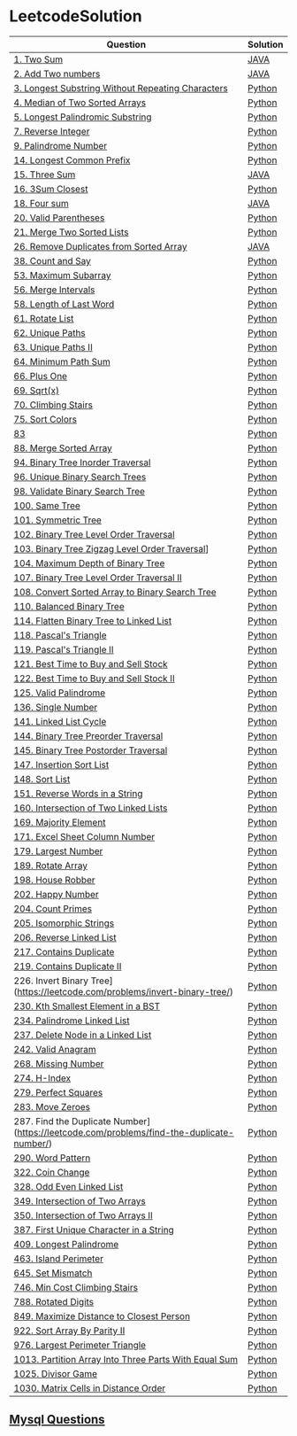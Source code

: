 # LeetcodeSolution
|Question|Solution|
| ------ | ------ |
|[1. Two Sum](https://leetcode.com/problems/two-sum/)|[JAVA](https://github.com/YoungXueya/LeetcodeSolution/blob/master/src/TwoSum.java)|
|[2. Add Two numbers](https://leetcode.com/problems/add-two-numbers/)|[JAVA](https://github.com/YoungXueya/LeetcodeSolution/blob/master/src/2.%20Add%20two%20numbers)|
|[3. Longest Substring Without Repeating Characters](https://leetcode.com/problems/longest-substring-without-repeating-characters/)|[Python](https://github.com/YoungXueya/LeetcodeSolution/blob/master/src/3.%20Longest%20Substring%20Without%20Repeating%20Characters)|
|[4. Median of Two Sorted Arrays](https://leetcode.com/problems/median-of-two-sorted-arrays/)|[Python](https://github.com/YoungXueya/LeetcodeSolution/blob/master/src/4.%20Median%20of%20Two%20Sorted%20Arrays.py)|
|[5. Longest Palindromic Substring](https://leetcode.com/problems/longest-palindromic-substring/)|[Python](https://github.com/YoungXueya/LeetcodeSolution/blob/master/src/5.%20Longest%20Palindromic%20Substring.py)|
|[7. Reverse Integer](https://leetcode.com/problems/reverse-integer/)|[Python](https://github.com/YoungXueya/LeetcodeSolution/blob/master/src/7.%20Reverse%20Integer)|
|[9. Palindrome Number](https://leetcode.com/problems/palindrome-number/)|[Python](https://github.com/YoungXueya/LeetcodeSolution/blob/master/src/9.%20Palindrome%20Number.py)|
|[14. Longest Common Prefix](https://leetcode.com/problems/longest-common-prefix/)|[Python](https://github.com/YoungXueya/LeetcodeSolution/blob/master/src/14.%20Longest%20Common%20Prefix.py)|
|[15. Three Sum](https://leetcode.com/problems/3sum/)|[JAVA](https://github.com/YoungXueya/LeetcodeSolution/blob/master/src/ThreeSum.java)|
|[16. 3Sum Closest](https://leetcode.com/problems/3sum-closest/)|[Python](https://github.com/YoungXueya/LeetcodeSolution/blob/master/src/16.%203Sum%20Closest.py)|
|[18. Four sum](https://leetcode.com/problems/4sum/)|[JAVA](https://github.com/YoungXueya/LeetcodeSolution/blob/master/src/TwoSum.java)|
|[20. Valid Parentheses](https://leetcode.com/problems/valid-parentheses/)|[Python](https://github.com/YoungXueya/LeetcodeSolution/blob/master/src/20.%20Valid%20Parentheses.py)|
|[21. Merge Two Sorted Lists](https://leetcode.com/problems/merge-two-sorted-lists/)|[Python](https://github.com/YoungXueya/LeetcodeSolution/blob/master/src/21.%20Merge%20Two%20Sorted%20Lists)|
|[26. Remove Duplicates from Sorted Array](https://leetcode.com/problems/remove-duplicates-from-sorted-array/)|[JAVA](https://github.com/YoungXueya/LeetcodeSolution/blob/master/src/RemoveDuplicatesfromSortedArray.java)|
|[38. Count and Say](https://leetcode.com/problems/count-and-say/)|[Python](https://github.com/YoungXueya/LeetcodeSolution/blob/master/src/38.%20Count%20and%20Say.py)|
|[53. Maximum Subarray](https://leetcode.com/problems/maximum-subarray/)|[Python](https://github.com/YoungXueya/LeetcodeSolution/blob/master/src/53.%20Maximum%20Subarray.py)|
|[56. Merge Intervals](https://leetcode.com/problems/merge-intervals/)|[Python](https://github.com/YoungXueya/LeetcodeSolution/blob/master/src/56.%20Merge%20Intervals)|
|[58. Length of Last Word](https://leetcode.com/problems/length-of-last-word/)|[Python](https://github.com/YoungXueya/LeetcodeSolution/blob/master/src/58.%20Length%20of%20Last%20Word.py)|
|[61. Rotate List](https://leetcode.com/problems/rotate-list/)|[Python](https://github.com/YoungXueya/LeetcodeSolution/blob/master/src/61.%20Rotate%20List.py)|
|[62. Unique Paths](https://leetcode.com/problems/unique-paths/)|[Python](https://github.com/YoungXueya/LeetcodeSolution/blob/master/src/62.%20Unique%20Paths.py)|
|[63. Unique Paths II](https://leetcode.com/problems/unique-paths-ii/)|[Python](https://github.com/YoungXueya/LeetcodeSolution/blob/master/src/63.%20Unique%20Paths%20II.py)|
|[64. Minimum Path Sum](https://leetcode.com/problems/minimum-path-sum/)|[Python](https://github.com/YoungXueya/LeetcodeSolution/blob/master/src/64.%20Minimum%20Path%20Sum.py)|
|[66. Plus One](https://leetcode.com/problems/plus-one/)|[Python](https://github.com/YoungXueya/LeetcodeSolution/blob/master/src/66.%20Plus%20One.py)|
|[69. Sqrt(x)](https://leetcode.com/problems/sqrtx/)|[Python](https://github.com/YoungXueya/LeetcodeSolution/blob/master/src/69.%20Sqrt(x).py)|
|[70. Climbing Stairs](https://leetcode.com/problems/climbing-stairs/)|[Python](https://github.com/YoungXueya/LeetcodeSolution/blob/master/src/70.%20Climbing%20Stairs.py)|
|[75. Sort Colors](https://leetcode.com/problems/sort-colors/)|[Python](https://github.com/YoungXueya/LeetcodeSolution/blob/master/src/75.%20Sort%20Colors)|
|[83](https://leetcode.com/problems/remove-duplicates-from-sorted-list/)|[Python](https://github.com/YoungXueya/LeetcodeSolution/blob/master/src/83.%20Remove%20Duplicates%20from%20Sorted%20List.py)|
|[88. Merge Sorted Array](https://leetcode.com/problems/merge-sorted-array/)|[Python](https://leetcode.com/problems/merge-sorted-array/)|
|[94. Binary Tree Inorder Traversal](https://leetcode.com/problems/binary-tree-inorder-traversal/)|[Python](https://github.com/YoungXueya/LeetcodeSolution/blob/master/src/94.%20Binary%20Tree%20Inorder%20Traversal.py)|
|[96. Unique Binary Search Trees](https://leetcode.com/problems/unique-binary-search-trees/)|[Python](https://github.com/YoungXueya/LeetcodeSolution/blob/master/src/96.%20Unique%20Binary%20Search%20Trees.py)|
|[98. Validate Binary Search Tree](https://leetcode.com/problems/validate-binary-search-tree/)|[Python](https://github.com/YoungXueya/LeetcodeSolution/blob/master/src/98.%20Validate%20Binary%20Search%20Tree.py)|
|[100. Same Tree](https://leetcode.com/problems/same-tree/)|[Python](https://github.com/YoungXueya/LeetcodeSolution/blob/master/src/100.%20Same%20Tree.py)|
|[101. Symmetric Tree](https://leetcode.com/problems/symmetric-tree/)|[Python](https://github.com/YoungXueya/LeetcodeSolution/blob/master/src/101.%20Symmetric%20Tree.py)|
|[102. Binary Tree Level Order Traversal](https://leetcode.com/problems/binary-tree-level-order-traversal/)|[Python](https://github.com/YoungXueya/LeetcodeSolution/blob/master/src/102.%20Binary%20Tree%20Level%20Order%20Traversal.py)|
|[103. Binary Tree Zigzag Level Order Traversal](https://leetcode.com/problems/binary-tree-zigzag-level-order-traversal/)]|[Python](https://github.com/YoungXueya/LeetcodeSolution/blob/master/src/103.%20Binary%20Tree%20Zigzag%20Level%20Order%20Traversal.py)|
|[104. Maximum Depth of Binary Tree](https://leetcode.com/problems/maximum-depth-of-binary-tree/)|[Python](https://github.com/YoungXueya/LeetcodeSolution/blob/master/src/104.%20Maximum%20Depth%20of%20Binary%20Tree.py)|
|[107. Binary Tree Level Order Traversal II](https://leetcode.com/problems/binary-tree-level-order-traversal-ii/)|[Python](https://github.com/YoungXueya/LeetcodeSolution/blob/master/src/107.%20Binary%20Tree%20Level%20Order%20Traversal%20II.py)|
|[108. Convert Sorted Array to Binary Search Tree](https://leetcode.com/problems/convert-sorted-array-to-binary-search-tree/)|[Python](https://github.com/YoungXueya/LeetcodeSolution/blob/master/src/108.%20Convert%20Sorted%20Array%20to%20Binary%20Search%20Tree.py)|
|[110. Balanced Binary Tree](https://leetcode.com/problems/balanced-binary-tree/)|[Python](https://github.com/YoungXueya/LeetcodeSolution/blob/master/src/110.%20Balanced%20Binary%20Tree.py)|
|[114. Flatten Binary Tree to Linked List](https://leetcode.com/problems/flatten-binary-tree-to-linked-list/)|[Python](https://github.com/YoungXueya/LeetcodeSolution/blob/master/src/114.%20Flatten%20Binary%20Tree%20to%20Linked%20List.py)|
|[118. Pascal's Triangle](https://leetcode.com/problems/pascals-triangle/)|[Python](https://github.com/YoungXueya/LeetcodeSolution/blob/master/src/118.%20Pascal's%20Triangle.py)|
|[119. Pascal's Triangle II](https://leetcode.com/problems/pascals-triangle-ii/)|[Python](https://github.com/YoungXueya/LeetcodeSolution/blob/master/src/119.%20Pascal's%20Triangle%20II.py)|
|[121. Best Time to Buy and Sell Stock](https://leetcode.com/problems/best-time-to-buy-and-sell-stock/)|[Python](https://github.com/YoungXueya/LeetcodeSolution/blob/master/src/121.%20Best%20Time%20to%20Buy%20and%20Sell%20Stock.py)|
|[122. Best Time to Buy and Sell Stock II](https://leetcode.com/problems/best-time-to-buy-and-sell-stock-ii/)|[Python](https://github.com/YoungXueya/LeetcodeSolution/blob/master/src/122.%20Best%20Time%20to%20Buy%20and%20Sell%20Stock%20II.py)|
|[125. Valid Palindrome](https://leetcode.com/problems/valid-palindrome/)|[Python](https://github.com/YoungXueya/LeetcodeSolution/blob/master/src/125.%20Valid%20Palindrome.py)|
|[136. Single Number](https://leetcode.com/problems/single-number/)|[Python](https://github.com/YoungXueya/LeetcodeSolution/blob/master/src/136.%20Single%20Number.py)|
|[141. Linked List Cycle](https://leetcode.com/problems/linked-list-cycle/)|[Python](https://github.com/YoungXueya/LeetcodeSolution/blob/master/src/141.%20Linked%20List%20Cycle.py)|
|[144. Binary Tree Preorder Traversal](https://leetcode.com/problems/binary-tree-preorder-traversal/)|[Python](https://github.com/YoungXueya/LeetcodeSolution/blob/master/src/144.%20Binary%20Tree%20Preorder%20Traversal.py)|
|[145. Binary Tree Postorder Traversal](https://leetcode.com/problems/binary-tree-postorder-traversal/)|[Python](https://github.com/YoungXueya/LeetcodeSolution/blob/master/src/145.%20Binary%20Tree%20Postorder%20Traversal.py)|
|[147. Insertion Sort List](https://leetcode.com/problems/insertion-sort-list/)|[Python](https://github.com/YoungXueya/LeetcodeSolution/blob/master/src/147.%20Insertion%20Sort%20List)|
|[148. Sort List](https://leetcode.com/problems/sort-list/)|[Python](https://github.com/YoungXueya/LeetcodeSolution/blob/master/src/148.%20Sort%20List)|
|[151. Reverse Words in a String](https://leetcode.com/problems/reverse-words-in-a-string/)|[Python](https://github.com/YoungXueya/LeetcodeSolution/blob/master/src/151.%20Reverse%20Words%20in%20a%20String.py)|
|[160. Intersection of Two Linked Lists](https://leetcode.com/problems/intersection-of-two-linked-lists/)|[Python](https://github.com/YoungXueya/LeetcodeSolution/blob/master/src/160.%20Intersection%20of%20Two%20Linked%20Lists.py)|
|[169. Majority Element](https://leetcode.com/problems/majority-element/)|[Python](https://github.com/YoungXueya/LeetcodeSolution/blob/master/src/169.%20Majority%20Element.py)|
|[171. Excel Sheet Column Number](https://leetcode.com/problems/excel-sheet-column-number/)|[Python](https://github.com/YoungXueya/LeetcodeSolution/blob/master/src/171.%20Excel%20Sheet%20Column%20Number.py)|
|[179. Largest Number](https://leetcode.com/problems/largest-number/)|[Python](https://github.com/YoungXueya/LeetcodeSolution/blob/master/src/179.%20Largest%20Number)|
|[189. Rotate Array](https://leetcode.com/problems/rotate-array/)|[Python](https://github.com/YoungXueya/LeetcodeSolution/blob/master/src/189.%20Rotate%20Array.py)|
|[198. House Robber](https://leetcode.com/problems/house-robber/)|[Python](https://github.com/YoungXueya/LeetcodeSolution/blob/master/src/198.%20House%20Robber.py)|
|[202. Happy Number](https://leetcode.com/problems/happy-number/)|[Python](https://github.com/YoungXueya/LeetcodeSolution/blob/master/src/202.%20Happy%20Number.py)|
|[204. Count Primes](https://leetcode.com/problems/count-primes/)|[Python](https://github.com/YoungXueya/LeetcodeSolution/blob/master/src/204.%20Count%20Primes.py)|
|[205. Isomorphic Strings](https://leetcode.com/problems/isomorphic-strings/)|[Python](https://github.com/YoungXueya/LeetcodeSolution/blob/master/src/205.%20Isomorphic%20Strings.py)|
|[206. Reverse Linked List](https://leetcode.com/problems/reverse-linked-list/)|[Python](https://github.com/YoungXueya/LeetcodeSolution/blob/master/src/206.%20Reverse%20Linked%20List.py)|
|[217. Contains Duplicate](https://leetcode.com/problems/contains-duplicate/)|[Python](https://github.com/YoungXueya/LeetcodeSolution/blob/master/src/217.%20Contains%20Duplicate)|
|[219. Contains Duplicate II](https://leetcode.com/problems/contains-duplicate-ii/submissions/)|[Python](https://github.com/YoungXueya/LeetcodeSolution/blob/master/src/219.%20Contains%20Duplicate%20II)|
|226. Invert Binary Tree](https://leetcode.com/problems/invert-binary-tree/)|[Python](https://github.com/YoungXueya/LeetcodeSolution/blob/master/src/226.%20Invert%20Binary%20Tree.py)|
|[230. Kth Smallest Element in a BST](https://leetcode.com/problems/kth-smallest-element-in-a-bst/)|[Python](https://github.com/YoungXueya/LeetcodeSolution/blob/master/src/230.%20Kth%20Smallest%20Element%20in%20a%20BST.py)|
|[234. Palindrome Linked List](https://leetcode.com/problems/palindrome-linked-list/)|[Python](https://github.com/YoungXueya/LeetcodeSolution/blob/master/src/234.%20Palindrome%20Linked%20List.py)|
|[237. Delete Node in a Linked List](https://leetcode.com/problems/delete-node-in-a-linked-list/)|[Python](https://github.com/YoungXueya/LeetcodeSolution/blob/master/src/237.%20Delete%20Node%20in%20a%20Linked%20List.py)|
|[242. Valid Anagram](https://leetcode.com/problems/valid-anagram/)|[Python](https://github.com/YoungXueya/LeetcodeSolution/blob/master/src/242.%20Valid%20Anagram)|
|[268. Missing Number](https://leetcode.com/problems/missing-number/)|[Python](https://github.com/YoungXueya/LeetcodeSolution/blob/master/src/268.%20Missing%20Number.py)|
|[274. H-Index](https://leetcode.com/problems/h-index/)|[Python](https://github.com/YoungXueya/LeetcodeSolution/blob/master/src/274.%20H-Index)|
|[279. Perfect Squares](https://leetcode.com/problems/perfect-squares/)|[Python](https://github.com/YoungXueya/LeetcodeSolution/blob/master/src/279.%20Perfect%20Squares.py)|
|[283. Move Zeroes](https://leetcode.com/problems/move-zeroes/)|[Python](https://github.com/YoungXueya/LeetcodeSolution/blob/master/src/283.%20Move%20Zeroes.py)|
|287. Find the Duplicate Number](https://leetcode.com/problems/find-the-duplicate-number/)|[Python](https://github.com/YoungXueya/LeetcodeSolution/blob/master/src/287.%20Find%20the%20Duplicate%20Number.py)|
|[290. Word Pattern](https://leetcode.com/problems/word-pattern/)|[Python](https://github.com/YoungXueya/LeetcodeSolution/blob/master/src/290.%20Word%20Pattern.py)|
|[322. Coin Change](https://leetcode.com/problems/coin-change/)|[Python](https://github.com/YoungXueya/LeetcodeSolution/blob/master/src/322.%20Coin%20Change.py)|
|[328. Odd Even Linked List](https://leetcode.com/problems/odd-even-linked-list/)|[Python](https://github.com/YoungXueya/LeetcodeSolution/blob/master/src/328.%20Odd%20Even%20Linked%20List.py)|
|[349. Intersection of Two Arrays](https://leetcode.com/problems/intersection-of-two-arrays/)|[Python](https://github.com/YoungXueya/LeetcodeSolution/blob/master/src/349.%20Intersection%20of%20Two%20Arrays.py)|
|[350. Intersection of Two Arrays II](https://leetcode.com/problems/intersection-of-two-arrays-ii/)|[Python](https://github.com/YoungXueya/LeetcodeSolution/blob/master/src/350.%20Intersection%20of%20Two%20Arrays%20II)|
|[387. First Unique Character in a String](https://leetcode.com/problems/first-unique-character-in-a-string/)|[Python](https://github.com/YoungXueya/LeetcodeSolution/blob/master/src/387.%20First%20Unique%20Character%20in%20a%20String.py)|
|[409. Longest Palindrome](https://leetcode.com/problems/longest-palindrome/)|[Python](https://github.com/YoungXueya/LeetcodeSolution/blob/master/src/409.%20Longest%20Palindrome.py)|
|[463. Island Perimeter](https://leetcode.com/problems/island-perimeter/)|[Python](https://github.com/YoungXueya/LeetcodeSolution/blob/master/src/5.%20Longest%20Palindromic%20Substring.py)|
|[645. Set Mismatch](https://leetcode.com/problems/set-mismatch/)|[Python](https://github.com/YoungXueya/LeetcodeSolution/blob/master/src/645.%20Set%20Mismatch.py)|
|[746. Min Cost Climbing Stairs](https://leetcode.com/problems/min-cost-climbing-stairs/)|[Python](https://github.com/YoungXueya/LeetcodeSolution/blob/master/src/746.%20Min%20Cost%20Climbing%20Stairs.py)|
|[788. Rotated Digits](https://leetcode.com/problems/rotated-digits/)|[Python](https://github.com/YoungXueya/LeetcodeSolution/blob/master/src/788.%20Rotated%20Digits.py)|
|[849. Maximize Distance to Closest Person](https://leetcode.com/problems/maximize-distance-to-closest-person/)|[Python](https://github.com/YoungXueya/LeetcodeSolution/blob/master/src/849.%20Maximize%20Distance%20to%20Closest%20Person.py)|
|[922. Sort Array By Parity II](https://leetcode.com/problems/sort-array-by-parity-ii/)|[Python](https://github.com/YoungXueya/LeetcodeSolution/blob/master/src/922.%20Sort%20Array%20By%20Parity%20II.py)|
|[976. Largest Perimeter Triangle](https://leetcode.com/problems/largest-perimeter-triangle/)|[Python](https://github.com/YoungXueya/LeetcodeSolution/blob/master/src/976.%20Largest%20Perimeter%20Triangle)|
|[1013. Partition Array Into Three Parts With Equal Sum](https://leetcode.com/problems/partition-array-into-three-parts-with-equal-sum/)|[Python](https://github.com/YoungXueya/LeetcodeSolution/blob/master/src/1013.%20Partition%20Array%20Into%20Three%20Parts%20With%20Equal%20Sum.py)|
|[1025. Divisor Game](https://leetcode.com/problems/divisor-game/)|[Python](https://github.com/YoungXueya/LeetcodeSolution/tree/master/src)|
|[1030. Matrix Cells in Distance Order](https://leetcode.com/problems/matrix-cells-in-distance-order/)|[Python](https://github.com/YoungXueya/LeetcodeSolution/blob/master/src/1030.%20Matrix%20Cells%20in%20Distance%20Order)|

## [Mysql Questions](https://github.com/YoungXueya/LeetcodeSolution/blob/master/src/All%20SQL%20Problems.md)

